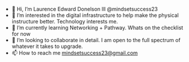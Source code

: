 - 👋 Hi, I’m Laurence Edward Donelson lll @mindsetsuccess23
- 👀 I’m interested in the digital infrastructure to help make the physical instructure better. Technology interests me. 
- 🌱 I’m currently learning Networking + Pathway. Whats on the checklist for now 
- 💞️ I’m looking to collaborate in detail. I am open to the full spectrum of whatever it takes to upgrade.
- 📫 How to reach me mindsetsuccess23@gmail.com


<!---
mindsetsuccess23/mindsetsuccess23 is a ✨ special ✨ repository because its `README.md` (this file) appears on your GitHub profile.
You can click the Preview link to take a look at your changes.
--->
